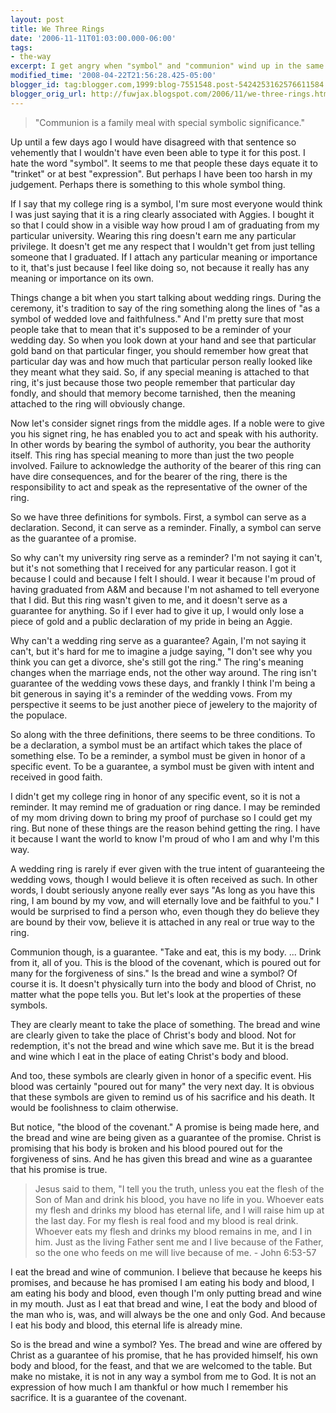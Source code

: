 ```yaml
---
layout: post
title: We Three Rings
date: '2006-11-11T01:03:00.000-06:00'
tags:
- the-way
excerpt: I get angry when "symbol" and "communion" wind up in the same sentence.
modified_time: '2008-04-22T21:56:28.425-05:00'
blogger_id: tag:blogger.com,1999:blog-7551548.post-5424253162576611584
blogger_orig_url: http://fuwjax.blogspot.com/2006/11/we-three-rings.html
---
```


> "Communion is a family meal with special symbolic significance."

Up until a few days ago I would have disagreed with that sentence so vehemently that I wouldn't have even been able to type it for this post.  I hate the word "symbol".  It seems to me that people these days equate it to "trinket" or at best "expression".  But perhaps I have been too harsh in my judgement.  Perhaps there is something to this whole symbol thing.

If I say that my college ring is a symbol, I'm sure most everyone would think I was just saying that it is a ring clearly associated with Aggies.  I bought it so that I could show in a visible way how proud I am of graduating from my particular university.  Wearing this ring doesn't earn me any particular privilege.  It doesn't get me any respect that I wouldn't get from just telling someone that I graduated.  If I attach any particular meaning or importance to it, that's just because I feel like doing so, not because it really has any meaning or importance on its own. 

Things change a bit when you start talking about wedding rings.  During the ceremony, it's tradition to say of the ring something along the lines of "as a symbol of wedded love and faithfulness."  And I'm pretty sure that most people take that to mean that it's supposed to be a reminder of your wedding day.  So when you look down at your hand and see that particular gold band on that particular finger, you should remember how great that particular day was and how much that particular person really looked like they meant what they said.  So, if any special meaning is attached to that ring, it's just because those two people remember that particular day fondly, and should that memory become tarnished, then the meaning attached to the ring will obviously change. 

Now let's consider signet rings from the middle ages.  If a noble were to give you his signet ring, he has enabled you to act and speak with his authority.  In other words by bearing the symbol of authority, you bear the authority itself.  This ring has special meaning to more than just the two people involved.  Failure to acknowledge the authority of the bearer of this ring can have dire consequences, and for the bearer of the ring, there is the responsibility to act and speak as the representative of the owner of the ring. 

So we have three definitions for symbols.  First, a symbol can serve as a declaration.  Second, it can serve as a reminder.  Finally, a symbol can serve as the guarantee of a promise.

So why can't my university ring serve as a reminder?  I'm not saying it can't, but it's not something that I received for any particular reason.  I got it because I could and because I felt I should.  I wear it because I'm proud of having graduated from A&M and because I'm not ashamed to tell everyone that I did.  But this ring wasn't given to me, and it doesn't serve as a guarantee for anything.  So if I ever had to give it up, I would only lose a piece of gold and a public declaration of my pride in being an Aggie. 

Why can't a wedding ring serve as a guarantee?  Again, I'm not saying it can't, but it's hard for me to imagine a judge saying, "I don't see why you think you can get a divorce, she's still got the ring."  The ring's meaning changes when the marriage ends, not the other way around.  The ring isn't guarantee of the wedding vows these days, and frankly I think I'm being a bit generous in saying it's a reminder of the wedding vows.  From my perspective it seems to be just another piece of jewelery to the majority of the populace. 

So along with the three definitions, there seems to be three conditions.  To be a declaration, a symbol must be an artifact which takes the place of something else.  To be a reminder, a symbol must be given in honor of a specific event.  To be a guarantee, a symbol must be given with intent and received in good faith. 

I didn't get my college ring in honor of any specific event, so it is not a reminder.  It may remind me of graduation or ring dance.  I may be reminded of my mom driving down to bring my proof of purchase so I could get my ring.  But none of these things are the reason behind getting the ring.  I have it because I want the world to know I'm proud of who I am and why I'm this way. 

A wedding ring is rarely if ever given with the true intent of guaranteeing the wedding vows, though I would believe it is often received as such.  In other words, I doubt seriously anyone really ever says "As long as you have this ring, I am bound by my vow, and will eternally love and be faithful to you."  I would be surprised to find a person who, even though they do believe they are bound by their vow, believe it is attached in any real or true way to the ring. 

Communion though, is a guarantee.  "Take and eat, this is my body. ... Drink from it, all of you.  This is the blood of the covenant, which is poured out for many for the forgiveness of sins."   Is the bread and wine a symbol?  Of course it is.  It doesn't physically turn into the body and blood of Christ, no matter what the pope tells you.  But let's look at the properties of these symbols. 

They are clearly meant to take the place of something.  The bread and wine are clearly given to take the place of Christ's body and blood.  Not for redemption, it's not the bread and wine which save me.  But it is the bread and wine which I eat in the place of eating Christ's body and blood. 

And too, these symbols are clearly given in honor of a specific event.  His blood was certainly "poured out for many" the very next day.  It is obvious that these symbols are given to remind us of his sacrifice and his death.  It would be foolishness to claim otherwise. 

But notice, "the blood of the covenant."  A promise is being made here, and the bread and wine are being given as a guarantee of the promise.  Christ is promising that his body is broken and his blood poured out for the forgiveness of sins.  And he has given this bread and wine as a guarantee that his promise is true.

> Jesus said to them, "I tell you the truth, unless you eat the flesh of the Son of Man and drink his blood, you have no life in you. Whoever eats my flesh and drinks my blood has eternal life, and I will raise him up at the last day. For my flesh is real food and my blood is real drink. Whoever eats my flesh and drinks my blood remains in me, and I in him. Just as the living Father sent me and I live because of the Father, so the one who feeds on me will live because of me. - John 6:53-57

I eat the bread and wine of communion.  I believe that because he keeps his promises, and because he has promised I am eating his body and blood, I am eating his body and blood, even though I'm only putting bread and wine in my mouth.  Just as I eat that bread and wine, I eat the body and blood of the man who is, was, and will always be the one and only God.  And because I eat his body and blood, this eternal life is already mine.

So is the bread and wine a symbol?  Yes.  The bread and wine are offered by Christ as a guarantee of his promise, that he has provided himself, his own body and blood, for the feast, and that we are welcomed to the table.  But make no mistake, it is not in any way a symbol from me to God.  It is not an expression of how much I am thankful or how much I remember his sacrifice.  It is a guarantee of the covenant.
